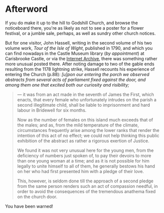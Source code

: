 # Afterword

If you do make it up to the hill to Godshill Church, and browse the noticeboard there, you're as likely as not to see a poster for a flower festival, or a jumble sale, perhaps, as well as sundry other church notices.

But for one visitor, John Hassell, writing in the second volume of his two volume work, *Tour of the Isle of Wight*, published in 1790, and which you can find nowadays in the Castle Museum library (*by appointment*) at Carisbrooke Castle, or via the [Internet Archive](https://archive.org/details/bim_eighteenth-century_tour-of-the-isle-of-wigh_hassell-j_1790_2/page/n121/mode/2up?), there was something rather more unusual posted there. After noting damage to two of the gable ends resulting from the 1178 lightning strike, Hassell recounts his experience of entering the Church (p.88): *[u]pon our entering the porch we observed abstracts from several acts of parliament fixed against the door, and among them one that excited both our curiosity and risibility;*

> — it was from an act made in the seventh of James the First, which enacts, that every female who unfortunately intrudes on the parish a second illegitimate child, shall be liable to imprisonment and hard labour in Bridewell for six months.
>  
> Now as the number of females on this island much exceeds that of the males; and as, from the mild temperature of the climate, circumstances frequently arise among the lower ranks that render the intention of this act of no effect; we could not help thinking this public exhibition of the abstract as rather a rigorous exertion of Justice.
>
> We found it was not very unusual here for the young men, from the deficiency of numbers just spoken of, to pay their devoirs to more than one young woman at a time; and as it is not possible for him legally to unite himself to all of them, he generally bestows his hand on her who had first presented him with a pledge of their love.
>  
> This, however, is seldom done till the approach of a second pledge from the same person renders such an act of compassion needful, in order to avoid the consequences of the tremendous anathema fixed on the church door.

You have been warned!